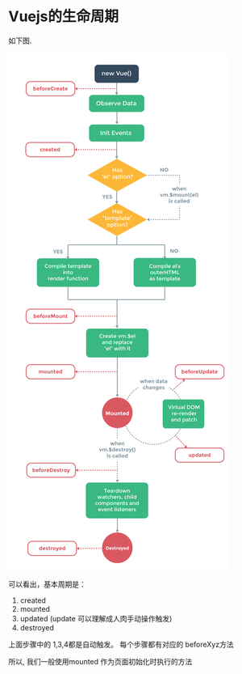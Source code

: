 # Vuejs的生命周期

如下图.

![生命周期图](./images/vuejs_lifecycle.png)

可以看出，基本周期是：

1. created
2. mounted
3. updated       (update 可以理解成人肉手动操作触发)
4. destroyed

上面步骤中的 1,3,4都是自动触发。 每个步骤都有对应的 beforeXyz方法

所以, 我们一般使用mounted 作为页面初始化时执行的方法


